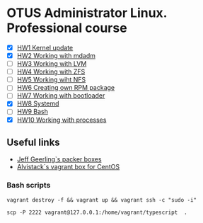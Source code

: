 # OTUS Administrator Linux. Professional course 

- [x] [HW1 Kernel update](https://github.com/refringerator/ots-kernel)
- [x] [HW2 Working with mdadm](https://github.com/refringerator/ots-kernel/tree/hw2_mdadm)
- [ ] [HW3 Working with LVM](https://github.com/refringerator/ots-kernel/tree/hw2_mdadm)
- [ ] [HW4 Working with ZFS](https://github.com/refringerator/ots-kernel/tree/hw2_mdadm)
- [ ] [HW5 Working wiht NFS](https://github.com/refringerator/ots-kernel/tree/hw2_mdadm)
- [ ] [HW6 Creating own RPM package](https://github.com/refringerator/ots-kernel/tree/hw2_mdadm)
- [ ] [HW7 Working with bootloader](https://github.com/refringerator/ots-kernel/tree/hw2_mdadm)
- [x] [HW8 Systemd](https://github.com/refringerator/ots-kernel/tree/hw8_systemd)
- [ ] [HW9 Bash](https://github.com/refringerator/ots-kernel/tree/hw9_bash)
- [x] [HW10 Working with processes](https://github.com/refringerator/ots-kernel/tree/hw10_processes)

## Useful links
* [Jeff Geerling`s packer boxes](https://github.com/geerlingguy/packer-boxes)
* [Alvistack`s vagrant box for CentOS](https://github.com/alvistack/vagrant-centos)
 
### Bash scripts
```
vagrant destroy -f && vagrant up && vagrant ssh -c "sudo -i"
```
```
scp -P 2222 vagrant@127.0.0.1:/home/vagrant/typescript  .
```
